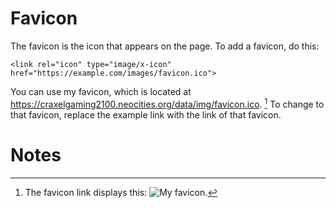 # Favicon
The favicon is the icon that appears on the page.
To add a favicon, do this:
```
<link rel="icon" type="image/x-icon" href="https://example.com/images/favicon.ico">
```
You can use my favicon, which is located at https://craxelgaming2100.neocities.org/data/img/favicon.ico. [^1]
To change to that favicon, replace the example link with the link of that favicon.

# Notes
[^1]: The favicon link displays this:
  ![My favicon.](https://craxelgaming2100.neocities.org/data/img/favicon.png)
